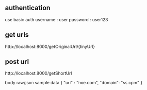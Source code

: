 authentication
----------------------------
use basic auth
username : user
password : user123

get urls
-------------------------------
http://localhost:8000/getOriginalUrl/{tinyUrl}

post url
------------------------------------------------
http://localhost:8000/getShortUrl

body raw/json
sample data 
{
	"url" : "hoe.com",
	"domain": "ss.cpm"
}
